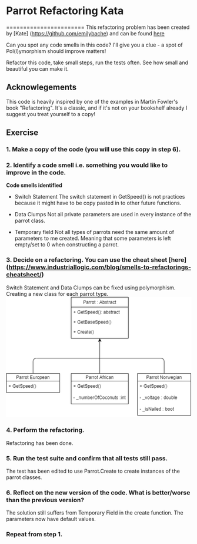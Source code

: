 # Parrot Refactoring Kata
=======================
This refactoring problem has been created by [Kate] (https://github.com/emilybache) and can be found [here](https://github.com/emilybache/Parrot-Refactoring-Kata)

Can you spot any code smells in this code? I'll give you a clue - a spot of Pol(l)ymorphism should improve matters!

Refactor this code, take small steps, run the tests often. See how small and beautiful you can make it.

Acknowlegements
---------------

This code is heavily inspired by one of the examples in Martin Fowler's book "Refactoring". It's a classic, and if it's not on your bookshelf already I suggest you treat yourself to a copy!


## Exercise
### 1. Make a copy of the code (you will use this copy in step 6).
### 2. Identify a code smell i.e. something you would like to improve in the code.

**Code smells identified**
* Switch Statement
The switch statement in GetSpeed() is not practices because it might have to be copy pasted in to other future functions. 

* Data Clumps
Not all private parameters are used in every instance of the parrot class.

* Temporary field
Not all types of parrots need the same amount of parameters to me created. Meaning that some parameters is left empty/set to 0 when constructing a parrot. 

### 3. Decide on a refactoring. You can use the cheat sheet [here] (https://www.industriallogic.com/blog/smells-to-refactorings-cheatsheet/)

Switch Statement and Data Clumps can be fixed using polymorphism. Creating a new class for each parrot type.
<img src="./diagram.png" alt="Class Diagram" width="738">

### 4. Perform the refactoring.
Refactoring has been done.

### 5. Run the test suite and confirm that all tests still pass.
The test has been edited to use Parrot.Create to create instances of the parrot classes.

### 6. Reflect on the new version of the code. What is better/worse than the previous version?
The solution still suffers from Temporary Field in the create function. The parameters now have default values.

### Repeat from step 1.
